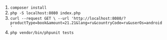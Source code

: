 1) `composer install`
2) `php -S localhost:8080 index.php`
3) `curl --request GET \
   --url 'http://localhost:8080/?productType=book&amount=21.21&lang=ru&countryCode=ru&userOs=android'`
4) `php vendor/bin/phpunit tests`
